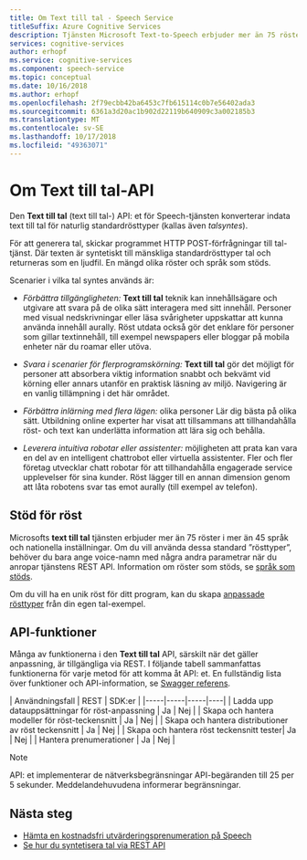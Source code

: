 ```yaml
---
title: Om Text till tal - Speech Service
titleSuffix: Azure Cognitive Services
description: Tjänsten Microsoft Text-to-Speech erbjuder mer än 75 röster i mer än 45 språk och nationella inställningar. Om du vill använda standard rösttyper, behöver du bara ange voice-namn med några andra parametrar när du anropar Speech-tjänsten.
services: cognitive-services
author: erhopf
ms.service: cognitive-services
ms.component: speech-service
ms.topic: conceptual
ms.date: 10/16/2018
ms.author: erhopf
ms.openlocfilehash: 2f79ecbb42ba6453c7fb615114c0b7e56402ada3
ms.sourcegitcommit: 6361a3d20ac1b902d22119b640909c3a002185b3
ms.translationtype: MT
ms.contentlocale: sv-SE
ms.lasthandoff: 10/17/2018
ms.locfileid: "49363071"
---
```

# <a name="about-the-text-to-speech-api"></a>Om Text till tal-API

Den **Text till tal** (text till tal-) API: et för Speech-tjänsten konverterar indata text till tal för naturlig standardrösttyper (kallas även *talsyntes*).

För att generera tal, skickar programmet HTTP POST-förfrågningar till tal-tjänst. Där texten är syntetiskt till mänskliga standardrösttyper tal och returneras som en ljudfil. En mängd olika röster och språk som stöds.

Scenarier i vilka tal syntes används är:

* *Förbättra tillgängligheten:* **Text till tal** teknik kan innehållsägare och utgivare att svara på de olika sätt interagera med sitt innehåll. Personer med visual nedskrivningar eller läsa svårigheter uppskattar att kunna använda innehåll aurally. Röst utdata också gör det enklare för personer som gillar textinnehåll, till exempel newspapers eller bloggar på mobila enheter när du roamar eller utöva.

* *Svara i scenarier för flerprogramskörning:* **Text till tal** gör det möjligt för personer att absorbera viktig information snabbt och bekvämt vid körning eller annars utanför en praktisk läsning av miljö. Navigering är en vanlig tillämpning i det här området.

* *Förbättra inlärning med flera lägen:* olika personer Lär dig bästa på olika sätt. Utbildning online experter har visat att tillsammans att tillhandahålla röst- och text kan underlätta information att lära sig och behålla.

* *Leverera intuitiva robotar eller assistenter:* möjligheten att prata kan vara en del av en intelligent chattrobot eller virtuella assistenter. Fler och fler företag utvecklar chatt robotar för att tillhandahålla engagerade service upplevelser för sina kunder. Röst lägger till en annan dimension genom att låta robotens svar tas emot aurally (till exempel av telefon).

## <a name="voice-support"></a>Stöd för röst

Microsofts **text till tal** tjänsten erbjuder mer än 75 röster i mer än 45 språk och nationella inställningar. Om du vill använda dessa standard ”rösttyper”, behöver du bara ange voice-namn med några andra parametrar när du anropar tjänstens REST API. Information om röster som stöds, se [språk som stöds](language-support.md#text-to-speech).

Om du vill ha en unik röst för ditt program, kan du skapa [anpassade rösttyper](how-to-customize-voice-font.md) från din egen tal-exempel.

## <a name="api-capabilities"></a>API-funktioner

Många av funktionerna i den **Text till tal** API, särskilt när det gäller anpassning, är tillgängliga via REST. I följande tabell sammanfattas funktionerna för varje metod för att komma åt API: et. En fullständig lista över funktioner och API-information, se [Swagger referens](https://westus.cris.ai/swagger/ui/index).

| Användningsfall | REST | SDK:er |
|-----|-----|-----|----|
| Ladda upp datauppsättningar för röst-anpassning | Ja | Nej |
| Skapa och hantera modeller för röst-teckensnitt | Ja | Nej |
| Skapa och hantera distributioner av röst teckensnitt | Ja | Nej |
| Skapa och hantera röst teckensnitt tester| Ja | Nej |
| Hantera prenumerationer | Ja | Nej |

> [!NOTE]
> API: et implementerar de nätverksbegränsningar API-begäranden till 25 per 5 sekunder. Meddelandehuvudena informerar begränsningar.

## <a name="next-steps"></a>Nästa steg

* [Hämta en kostnadsfri utvärderingsprenumeration på Speech](https://azure.microsoft.com/try/cognitive-services/)
* [Se hur du syntetisera tal via REST API](how-to-text-to-speech.md)
